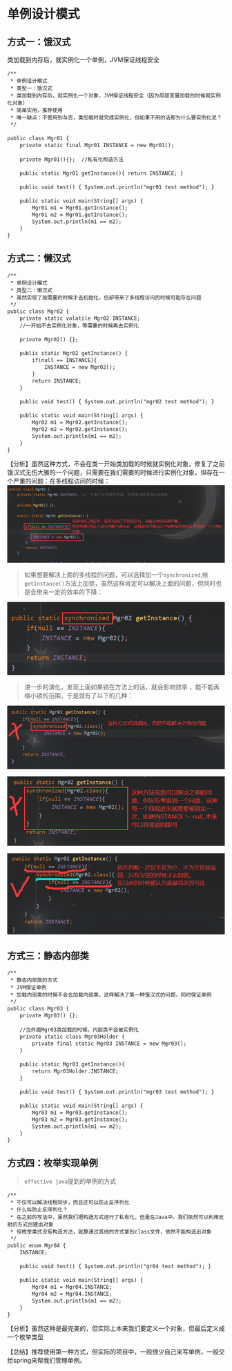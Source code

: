 

# 单例设计模式
## 方式一：饿汉式
类加载到内存后，就实例化一个单例，JVM保证线程安全
```
/**
 * 单例设计模式
 * 类型一：饿汉式
 * 类加载到内存后，就实例化一个对象，JVM保证线程安全（因为局部变量加载的时候就实例化对象）
 * 简单实用，推荐使用
 * 唯一缺点：不管用到与否，类加载时就完成实例化，但如果不用的话那为什么要实例化泥？
 */

public class Mgr01 {
    private static final Mgr01 INSTANCE = new Mgr01();

    private Mgr01(){};  //私有化构造方法

    public static Mgr01 getInstance(){ return INSTANCE; }

    public void test() { System.out.println("mgr01 test method"); }

    public static void main(String[] args) {
        Mgr01 m1 = Mgr01.getInstance();
        Mgr01 m2 = Mgr01.getInstance();
        System.out.println(m1 == m2);
    }
}
```
## 方式二：懒汉式
```
/**
 * 单例设计模式
 * 类型二：懒汉式
 * 虽然实现了按需要的时候才去初始化，但却带来了多线程访问的时候可能存在问题
 */
public class Mgr02 {
    private static volatile Mgr02 INSTANCE;   
    //一开始不去实例化对象，等需要的时候再去实例化

    private Mgr02() {};

    public static Mgr02 getInstance() {
        if(null == INSTANCE){
            INSTANCE = new Mgr02();
        }
        return INSTANCE;
    }

    public void test() { System.out.println("mgr02 test method"); }

    public static void main(String[] args) {
        Mgr02 m1 = Mgr02.getInstance();
        Mgr02 m2 = Mgr02.getInstance();
        System.out.println(m1 == m2);
    }
}
```
【分析】虽然这种方式，不会在类一开始类加载的时候就实例化对象，修复了之前饿汉式无伤大雅的一个问题，只需要在我们需要的时候进行实例化对象，但存在一个严重的问题：在多线程访问的时候：  
  ![clipboard1](imgs/clipboard1.png)

> 如果想要解决上面的多线程的问题，可以选择加一个`synchronized`,给`getInstance()`方法上加锁，虽然这样肯定可以解决上面的问题，但同时也是会带来一定的效率的下降：  

![clipboard1](imgs/clipboard2.png)  

> 进一步的演化，发现上面如果锁在方法上的话，就会影响效率 ，能不能再缩小锁的范围，于是就有了以下的几种：  

![clipboard1](imgs/clipboard3.png)  

![clipboard1](imgs/clipboard4.png)  

![clipboard1](imgs/clipboard5.png)  

## 方式三：静态内部类
```
/**
 * 静态内部类的方式
 * JVM保证单例
 * 加载内部类的时候不会去加载内部类，这样解决了第一种饿汉式的问题，同时保证单例
 */
public class Mgr03 {
    private Mgr03() {};
    
    //当外面Mgr03类加载的时候，内部类不会被实例化
    private static class Mgr03Holder {
        private final static Mgr03 INSTANCE = new Mgr03();
    }
    
    public static Mgr03 getInstance(){
        return Mgr03Holder.INSTANCE;
    }

    public void test() { System.out.println("mgr03 test method"); }

    public static void main(String[] args) {
        Mgr03 m1 = Mgr03.getInstance();
        Mgr03 m2 = Mgr03.getInstance();
        System.out.println(m1 == m2);
    }
}
```

## 方式四：枚举实现单例
> `effective java`提到的单例的方式

```
/**
 * 不仅可以解决线程同步，而且还可以防止反序列化
 * 什么叫防止反序列化？
 * 在之前的写法中，虽然我们把构造方式进行了私有化，但是在Java中，我们依然可以利用反射的方式创建出对象
 * 但枚举类式没有构造方法，就算通过其他的方式拿到class文件，依然不能构造出对象
 */
public enum Mgr04 {
    INSTANCE;

    public void test() { System.out.println("gr04 test method"); }

    public static void main(String[] args) {
        Mgr04 m1 = Mgr04.INSTANCE;
        Mgr04 m2 = Mgr04.INSTANCE;
        System.out.println(m1 == m2);
    }
}
```
【分析】虽然这种是最完美的，但实际上本来我们要定义一个对象，但最后定义成一个枚举类型  

【总结】推荐使用第一种方式，但实际的项目中，一般很少自己来写单例，一般交给spring来帮我们管理单例。  